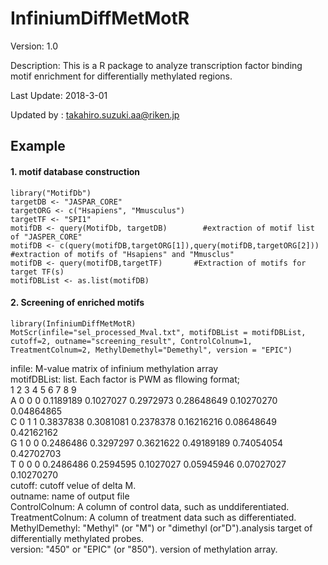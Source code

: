 InfiniumDiffMetMotR
===================
Version: 1.0

Description: This is a R package to analyze transcription factor binding motif enrichment for differentially methylated regions.  

Last Update: 2018-3-01

Updated by : takahiro.suzuki.aa@riken.jp

Example
-------
#### 1. motif database construction  
```
library("MotifDb")
targetDB <- "JASPAR_CORE"
targetORG <- c("Hsapiens", "Mmusculus")
targetTF <- "SPI1"
motifDB <- query(MotifDb, targetDB)        #extraction of motif list of "JASPER_CORE"
motifDB <- c(query(motifDB,targetORG[1]),query(motifDB,targetORG[2]))        #extraction of motifs of "Hsapiens" and "Mmusclus"
motifDB <- query(motifDB,targetTF)       #Extraction of motifs for target TF(s)
motifDBList <- as.list(motifDB)
```

#### 2. Screening of enriched motifs  
```
library(InfiniumDiffMetMotR)
MotScr(infile="sel_processed_Mval.txt", motifDBList = motifDBList, cutoff=2, outname="screening_result", ControlColnum=1, TreatmentColnum=2, MethylDemethyl="Demethyl", version = "EPIC")
```
infile: M-value matrix of infinium methylation array  
motifDBList: list. Each factor is PWM as fllowing format;  
  1 2 3         4         5         6          7          8          9  
A 0 0 0 0.1189189 0.1027027 0.2972973 0.28648649 0.10270270 0.04864865  
C 0 1 1 0.3837838 0.3081081 0.2378378 0.16216216 0.08648649 0.42162162  
G 1 0 0 0.2486486 0.3297297 0.3621622 0.49189189 0.74054054 0.42702703  
T 0 0 0 0.2486486 0.2594595 0.1027027 0.05945946 0.07027027 0.10270270  
cutoff: cutoff velue of delta M.  
outname: name of output file  
ControlColnum: A column of control data, such as unddiferentiated.  
TreatmentColnum: A column of treatment data such as differentiated.  
MethylDemethyl: "Methyl" (or "M") or "dimethyl (or"D").analysis target of differentially methylated probes.  
 version: "450" or "EPIC" (or "850"). version of methylation array.  

